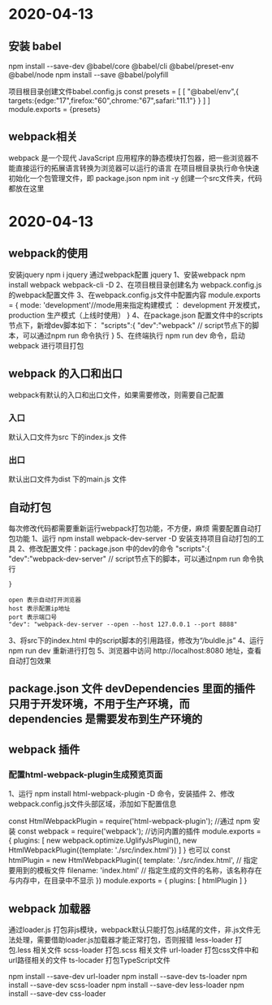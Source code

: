 # 2020-04-13 
## 安装 babel
npm install --save-dev @babel/core @babel/cli @babel/preset-env @babel/node
npm install --save @babel/polyfill 

项目根目录创建文件babel.config.js
const presets = [
	[
		"@babel/env",{
			targets:{edge:"17",firefox:"60",chrome:"67",safari:"11.1"}
		}
	]
]
module.exports = {presets}

## webpack相关
webpack 是一个现代 JavaScript 应用程序的静态模块打包器，把一些浏览器不能直接运行的拓展语言转换为浏览器可以运行的语言
在项目根目录执行命令快速初始化一个包管理文件，即 package.json
npm init -y 
创建一个src文件夹，代码都放在这里

# 2020-04-13 
## webpack的使用
安装jquery
npm i jquery
通过webpack配置 jquery
1、安装webpack
npm install webpack webpack-cli -D
2、在项目根目录创建名为 webpack.config.js的webpack配置文件
3、在webpack.config.js文件中配置内容
	module.exports = {
		mode: 'development'//mode用来指定构建模式 ： development 开发模式，production 生产模式（上线时使用）
	}
4、在package.json 配置文件中的scripts 节点下，新增dev脚本如下：
	"scripts":{
		"dev":"webpack" // script节点下的脚本，可以通过npm run 命令执行
	}
5、在终端执行 npm run dev 命令，启动webpack 进行项目打包

## webpack 的入口和出口
webpack有默认的入口和出口文件，如果需要修改，则需要自己配置
### 入口
默认入口文件为src  下的index.js 文件

### 出口
默认出口文件为dist 下的main.js 文件


## 自动打包
每次修改代码都需要重新运行webpack打包功能，不方便，麻烦
需要配置自动打包功能
1、运行 npm install webpack-dev-server -D 安装支持项目自动打包的工具
2、修改配置文件：package.json 中的dev的命令
	"scripts":{
		"dev":"webpack-dev-server" // script节点下的脚本，可以通过npm run 命令执行
		
	}

	open 表示自动打开浏览器
	host 表示配置ip地址
	port 表示端口号
	"dev": "webpack-dev-server --open --host 127.0.0.1 --port 8888"
3、将src下的index.html 中的script脚本的引用路径，修改为“/buldle.js”
4、运行npm run dev 重新进行打包
5、浏览器中访问 http://localhost:8080 地址，查看自动打包效果

## package.json 文件 devDependencies 里面的插件只用于开发环境，不用于生产环境，而 dependencies 是需要发布到生产环境的

## webpack 插件
### 配置html-webpack-plugin生成预览页面
1、运行 npm install html-webpack-plugin -D 命令，安装插件
2、修改webpack.config.js文件头部区域，添加如下配置信息

const HtmlWebpackPlugin = require('html-webpack-plugin'); //通过 npm 安装
const webpack = require('webpack'); //访问内置的插件
module.exports = {
	plugins: [
		new webpack.optimize.UglifyJsPlugin(),
		new HtmlWebpackPlugin({template: './src/index.html'})
	]
}
也可以
const htmlPlugin = new HtmlWebpackPlugin({
	template: './src/index.html', // 指定要用到的模板文件
	filename: 'index.html' // 指定生成的文件的名称，该名称存在与内存中，在目录中不显示
})
module.exports = {
	plugins: [
		htmlPlugin
	]
}

## webpack 加载器
通过loader.js 打包非js模块，webpack默认只能打包.js结尾的文件，非.js文件无法处理，需要借助loader.js加载器才能正常打包，否则报错
less-loader  打包.less 相关文件
scss-loader  打包.scss 相关文件
url-loader 打包css文件中和url路径相关的文件
ts-locader 打包TypeScript文件


npm install --save-dev url-loader
npm install --save-dev ts-loader
npm install --save-dev scss-loader
npm install --save-dev less-loader
npm install --save-dev css-loader